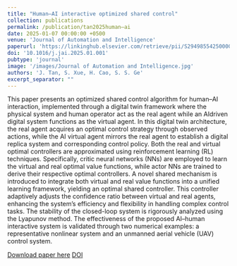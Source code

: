 ```yaml
---
title: "Human–AI interactive optimized shared control"
collection: publications
permalink: /publication/tan2025human–ai
date: 2025-01-07 00:00:00 +0500
venue: 'Journal of Automation and Intelligence'
paperurl: 'https://linkinghub.elsevier.com/retrieve/pii/S2949855425000024'
doi: '10.1016/j.jai.2025.01.001'
pubtype: 'journal'
image: '/images/Journal of Automation and Intelligence.jpg'
authors: 'J. Tan, S. Xue, H. Cao, S. S. Ge'
excerpt_separator: ""
---
```

This paper presents an optimized shared control algorithm for human–AI interaction, implemented through a digital twin framework where the physical system and human operator act as the real agent while an AIdriven digital system functions as the virtual agent. In this digital twin architecture, the real agent acquires an optimal control strategy through observed actions, while the AI virtual agent mirrors the real agent to establish a digital replica system and corresponding control policy. Both the real and virtual optimal controllers are approximated using reinforcement learning (RL) techniques. Specifically, critic neural networks (NNs) are employed to learn the virtual and real optimal value functions, while actor NNs are trained to derive their respective optimal controllers. A novel shared mechanism is introduced to integrate both virtual and real value functions into a unified learning framework, yielding an optimal shared controller. This controller adaptively adjusts the confidence ratio between virtual and real agents, enhancing the system’s efficiency and flexibility in handling complex control tasks. The stability of the closed-loop system is rigorously analyzed using the Lyapunov method. The effectiveness of the proposed AI–human interactive system is validated through two numerical examples: a representative nonlinear system and an unmanned aerial vehicle (UAV) control system.

[Download paper here](https://linkinghub.elsevier.com/retrieve/pii/S2949855425000024)
[DOI](10.1016/j.jai.2025.01.001)